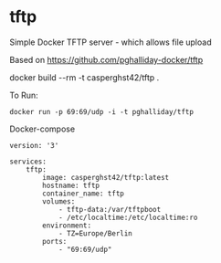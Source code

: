 # tftp
Simple Docker TFTP server - which allows file upload

Based on https://github.com/pghalliday-docker/tftp

docker build --rm -t casperghst42/tftp .

To Run:
```
docker run -p 69:69/udp -i -t pghalliday/tftp
```

Docker-compose
```
version: '3'

services:
    tftp:
        image: casperghst42/tftp:latest
        hostname: tftp
        container_name: tftp
        volumes:
            - tftp-data:/var/tftpboot
            - /etc/localtime:/etc/localtime:ro
        environment:
            - TZ=Europe/Berlin
        ports:
            - "69:69/udp"
```
